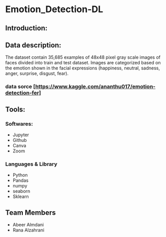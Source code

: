 # Emotion_Detection-DL
## Introduction:


## Data description:
The dataset contain 35,685 examples of 48x48 pixel gray scale images of faces divided into train and test dataset. Images are categorized based on the emotion shown in the facial expressions (happiness, neutral, sadness, anger, surprise, disgust, fear).

### data sorce [https://www.kaggle.com/ananthu017/emotion-detection-fer]

## Tools:

### Softwares:

* Jupyter
* Github
* Canva
* Zoom

### Languages & Library

* Python
* Pandas
* numpy
* seaborn
* Sklearn

## Team Members

* Abeer Almdani
* Rana Alzahrani
